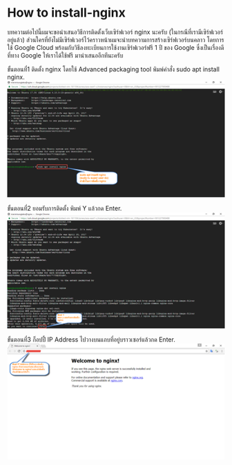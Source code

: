 # How to install-nginx

บทความต่อไปนี้ผมจะขอนำเสนอวิธีการติดตั้งเว็บเซิร์ฟเวอร์ nginx นะครับ (ในกรณีที่เรามีเซิร์ฟเวอร์อยู่แล้ว) ส่วนใครที่ยังไม่มีเซิร์ฟเวอร์ไว้คราวหน้าผมจะนำบทความการสร้างเซิร์ฟเวอร์บนคลาว โดยการใช้ Google Cloud พร้อมกับวิธีลงทะเบียนการใช้งานเซิร์ฟเวอร์ฟรี 1 ปี ของ Google ซึ่งเป็นเรื่องดีที่ทาง Google ให้เราได้ใช้ฟรี มานำเสนออีกทีนะครับ 

ขั้นตอนที่1
ติดตั้ง nginx โดยใช้ Advanced packaging tool พิมพ์คำสั่ง sudo apt install nginx.
![](https://raw.githubusercontent.com/sermsaksukprasert/install-nginx/master/1.png)

ขั้นตอนที่2
ยอมรับการติดตั้ง พิมพ์ Y แล้วกด Enter.
![](https://raw.githubusercontent.com/sermsaksukprasert/install-nginx/master/2.png)

ขั้นตอนที่3
ก็อปปี้ IP Address ไปวางบนแถบที่อยู่บราวเซอร์แล้วกด Enter.
![](https://raw.githubusercontent.com/sermsaksukprasert/install-nginx/master/3.png)

